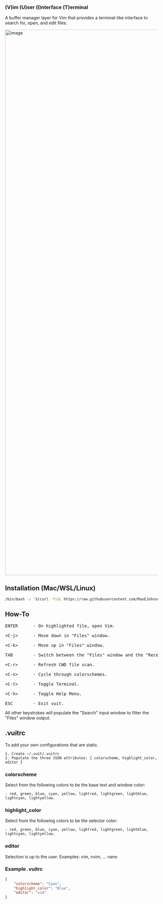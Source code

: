 ### (V)im (U)ser (I)nterface (T)erminal

A buffer manager layer for Vim that provides a terminal-like interface to search for, open, and edit files.

<img width="1800" alt="image" src="https://github.com/user-attachments/assets/5a6c6b07-7a24-431a-aa24-6926160c0f6f" />

## Installation (Mac/WSL/Linux)

```bash
/bin/bash -c "$(curl -fsSL https://raw.githubusercontent.com/MaxEJohnson/vuit/main/install.sh)"
```

## How-To
<pre>
ENTER      - On highlighted file, open Vim.

&lt;C-j&gt;      - Move down in "Files" window.

&lt;C-k&gt;      - Move up in "Files" window.

TAB        - Switch between the "Files" window and the "Recent" window.

&lt;C-r&gt;      - Refresh CWD file scan.

&lt;C-n&gt;      - Cycle through colorschemes.

&lt;C-t&gt;      - Toggle Terminal.

&lt;C-h&gt;      - Toggle Help Menu.

ESC        - Exit vuit.
</pre>
All other keystrokes will populate the "Search" input window to filter the "Files" window output.

## .vuitrc

To add your own configurations that are static.

    1. Create ~/.vuit/.vuitrc
    2. Populate the three JSON attributes: { colorscheme, highlight_color, editor }

### colorscheme

Select from the following colors to be the base text and window color:

    - red, green, blue, cyan, yellow, lightred, lightgreen, lightblue, lightcyan, lightyellow.

### highlight_color

Select from the following colors to be the selector color:

    - red, green, blue, cyan, yellow, lightred, lightgreen, lightblue, lightcyan, lightyellow.

### editor

Selection is up to the user. Examples: vim, nvim, ... nano 

### Example .vuitrc

```json
{
    "colorscheme": "Cyan",
    "highlight_color": "Blue",
    "editor": "vim"
}
```
